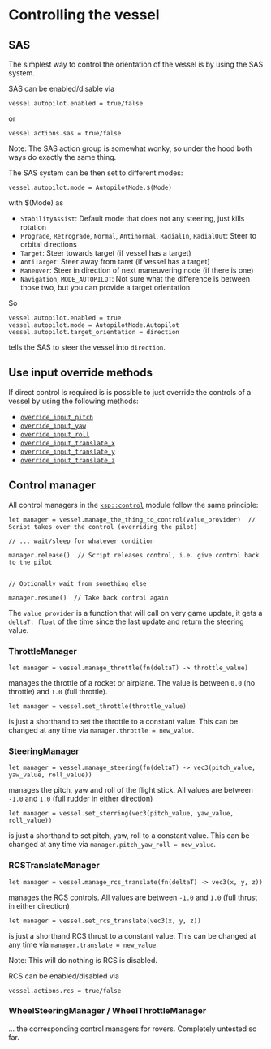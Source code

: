 # Controlling the vessel

## SAS

The simplest way to control the orientation of the vessel is by using the SAS system.

SAS can be enabled/disable via

```
vessel.autopilot.enabled = true/false
```
or
```
vessel.actions.sas = true/false
```
Note: The SAS action group is somewhat wonky, so under the hood both ways do exactly the same thing.

The SAS system can be then set to different modes:
```
vessel.autopilot.mode = AutopilotMode.$(Mode)
```
with $(Mode) as
* `StabilityAssist`: Default mode that does not any steering, just kills rotation
* `Prograde`, `Retrograde`, `Normal`, `Antinormal`, `RadialIn`, `RadialOut`: Steer to orbital directions
* `Target`: Steer towards target (if vessel has a target)
* `AntiTarget`: Steer away from taret (if vessel has a target)
* `Maneuver`: Steer in direction of next maneuvering node (if there is one)
* `Navigation`, `MODE_AUTOPILOT`: Not sure what the difference is between those two, but you can provide a target orientation.

So
```
vessel.autopilot.enabled = true
vessel.autopilot.mode = AutopilotMode.Autopilot
vessel.autopilot.target_orientation = direction
```
tells the SAS to steer the vessel into `direction`.

## Use input override methods

If direct control is required is is possible to just override the controls of a vessel by using the following methods:
* [`override_input_pitch`](../reference/ksp/vessel.md#overrideinputpitch)
* [`override_input_yaw`](../reference/ksp/vessel.md#overrideinputyaw)
* [`override_input_roll`](../reference/ksp/vessel.md#overrideinputroll)
* [`override_input_translate_x`](../reference/ksp/vessel.md#overrideinputtranslatex)
* [`override_input_translate_y`](../reference/ksp/vessel.md#overrideinputtranslatey)
* [`override_input_translate_z`](../reference/ksp/vessel.md#overrideinputtranslatez)

## Control manager

All control managers in the [`ksp::control`](../reference/ksp/control.md) module follow the same principle:

```
let manager = vessel.manage_the_thing_to_control(value_provider)  // Script takes over the control (overriding the pilot)

// ... wait/sleep for whatever condition

manager.release()  // Script releases control, i.e. give control back to the pilot


// Optionally wait from something else

manager.resume()  // Take back control again
```

The `value_provider` is a function that will call on very game update, it gets a `deltaT: float` of the time since the last update and return the steering value.

### ThrottleManager

```
let manager = vessel.manage_throttle(fn(deltaT) -> throttle_value) 
```
manages the throttle of a rocket or airplane. The value is between `0.0` (no throttle) and `1.0` (full throttle).

```
let manager = vessel.set_throttle(throttle_value) 
```
is just a shorthand to set the throttle to a constant value. This can be changed at any time via `manager.throttle = new_value`.

### SteeringManager

```
let manager = vessel.manage_steering(fn(deltaT) -> vec3(pitch_value, yaw_value, roll_value)) 
```
manages the pitch, yaw and roll of the flight stick. All values are between `-1.0` and `1.0` (full rudder in either direction)

```
let manager = vessel.set_sterring(vec3(pitch_value, yaw_value, roll_value)) 
```
is just a shorthand to set pitch, yaw, roll to a constant value. This can be changed at any time via `manager.pitch_yaw_roll = new_value`.

### RCSTranslateManager

```
let manager = vessel.manage_rcs_translate(fn(deltaT) -> vec3(x, y, z)) 
```
manages the RCS controls. All values are between `-1.0` and `1.0` (full thrust in either direction)

```
let manager = vessel.set_rcs_translate(vec3(x, y, z)) 
```
is just a shorthand RCS thrust to a constant value. This can be changed at any time via `manager.translate = new_value`.

Note: This will do nothing is RCS is disabled.

RCS can be enabled/disabled via

```
vessel.actions.rcs = true/false
```

### WheelSteeringManager / WheelThrottleManager

... the corresponding control managers for rovers. Completely untested so far.
